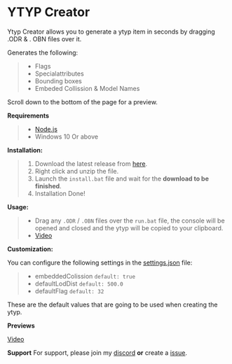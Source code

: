 # YTYP Creator

Ytyp Creator allows you to generate a ytyp item in seconds by dragging .ODR & . OBN files over it.

Generates the following:
> - Flags 
> - Specialattributes
> - Bounding boxes
> - Embeded Collission & Model Names

Scroll down to the bottom of the page for a preview.

**Requirements**
> - [Node.js](https://nodejs.org/en/)
> - Windows 10 Or above


**Installation:**
> 1. Download the latest release from [here](https://github.com/brezedc/YTYP-Creator/archive/refs/heads/main.zip).
> 2. Right click and unzip the file.
> 3. Launch the `install.bat` file and wait for the **download to be finished**.
> 4. Installation Done!

**Usage:**
> - Drag any `.ODR` / `.OBN` files over the `run.bat` file, the console will be opened and closed and the ytyp will be copied to your clipboard.
> - [Video](https://gyazo.com/4e50a9d9ce10f9cc2bdbc8b26d6bd012)

**Customization:**

You can configure the following settings in the [settings.json](https://github.com/brezedc/YTYP-Creator/blob/main/settings.json) file:

> - embeddedColission `default: true`
> - defaultLodDist `default: 500.0`
> - defaultFlag `default: 32`

These are the default values that are going to be used when creating the ytyp.



**Previews**

[Video](https://gyazo.com/4e50a9d9ce10f9cc2bdbc8b26d6bd012)


**Support**
For support, please join my [discord](https://breze.site) __or__ create a [issue](https://github.com/brezedc/YTYP-Creator/issues/new).


